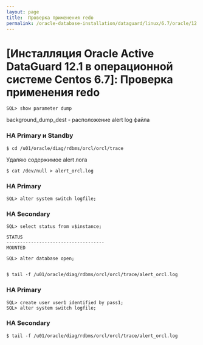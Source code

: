 ```yaml
---
layout: page
title:  Проверка применения redo
permalink: /oracle-database-installation/dataguard/linux/6.7/oracle/12.1/check-redo-apply/
---
```


# [Инсталляция Oracle Active DataGuard 12.1 в операционной системе Centos 6.7]: Проверка применения redo



	SQL> show parameter dump

background_dump_dest - расположение alert log файла


### НА Primary и Standby

	$ cd /u01/oracle/diag/rdbms/orcl/orcl/trace

Удаляю содержимое alert лога

	$ cat /dev/null > alert_orcl.log


### НА Primary

	SQL> alter system switch logfile;

### НА Secondary


	SQL> select status from v$instance;

	STATUS
	------------------------------------
	MOUNTED

	SQL> alter database open;


	$ tail -f /u01/oracle/diag/rdbms/orcl/orcl/trace/alert_orcl.log



### НА Primary


	SQL> create user user1 identified by pass1;
	SQL> alter system switch logfile;


### НА Secondary

	$ tail -f /u01/oracle/diag/rdbms/orcl/orcl/trace/alert_orcl.log
